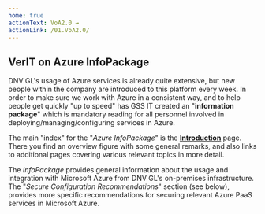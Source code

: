 ```yaml
---
home: true
actionText: VoA2.0 →
actionLink: /01.VoA2.0/
---
```


## VerIT on Azure InfoPackage

DNV GL's usage of Azure services is already quite extensive, but new people within the company are introduced to this platform every week. In order to make sure we work with Azure in a consistent way, and to help people get quickly "up to speed" has GSS IT created an "**information package**" which is mandatory reading for all personnel involved in deploying/managing/configuring services in Azure.

The main "index" for the "*Azure InfoPackage*" is the [**Introduction**](.\AzureInformationPackage\Introduction.html) page. There you find an overview figure with some general remarks, and also links to additional pages covering various relevant topics in more detail.

The *InfoPackage* provides general information about the usage and integration with Microsoft Azure from DNV GL's on-premises infrastructure. The "*Secure Configuration Recommendations*" section (see below), provides more specific recommendations for securing relevant Azure PaaS services in Microsoft Azure.